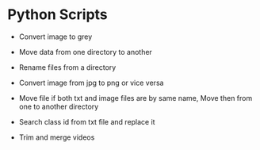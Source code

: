 # Python Scripts





- Convert image to grey

- Move data from one directory to another

- Rename files from a directory

- Convert image from jpg to png or vice versa 

- Move file if both txt and image files are by same name, Move then from one to another directory 

- Search class id from txt file and replace it

- Trim and merge videos


